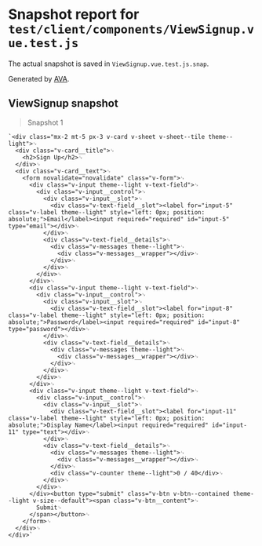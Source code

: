 # Snapshot report for `test/client/components/ViewSignup.vue.test.js`

The actual snapshot is saved in `ViewSignup.vue.test.js.snap`.

Generated by [AVA](https://avajs.dev).

## ViewSignup snapshot

> Snapshot 1

    `<div class="mx-2 mt-5 px-3 v-card v-sheet v-sheet--tile theme--light">␊
      <div class="v-card__title">␊
        <h2>Sign Up</h2>␊
      </div>␊
      <div class="v-card__text">␊
        <form novalidate="novalidate" class="v-form">␊
          <div class="v-input theme--light v-text-field">␊
            <div class="v-input__control">␊
              <div class="v-input__slot">␊
                <div class="v-text-field__slot"><label for="input-5" class="v-label theme--light" style="left: 0px; position: absolute;">Email</label><input required="required" id="input-5" type="email"></div>␊
              </div>␊
              <div class="v-text-field__details">␊
                <div class="v-messages theme--light">␊
                  <div class="v-messages__wrapper"></div>␊
                </div>␊
              </div>␊
            </div>␊
          </div>␊
          <div class="v-input theme--light v-text-field">␊
            <div class="v-input__control">␊
              <div class="v-input__slot">␊
                <div class="v-text-field__slot"><label for="input-8" class="v-label theme--light" style="left: 0px; position: absolute;">Password</label><input required="required" id="input-8" type="password"></div>␊
              </div>␊
              <div class="v-text-field__details">␊
                <div class="v-messages theme--light">␊
                  <div class="v-messages__wrapper"></div>␊
                </div>␊
              </div>␊
            </div>␊
          </div>␊
          <div class="v-input theme--light v-text-field">␊
            <div class="v-input__control">␊
              <div class="v-input__slot">␊
                <div class="v-text-field__slot"><label for="input-11" class="v-label theme--light" style="left: 0px; position: absolute;">Display Name</label><input required="required" id="input-11" type="text"></div>␊
              </div>␊
              <div class="v-text-field__details">␊
                <div class="v-messages theme--light">␊
                  <div class="v-messages__wrapper"></div>␊
                </div>␊
                <div class="v-counter theme--light">0 / 40</div>␊
              </div>␊
            </div>␊
          </div><button type="submit" class="v-btn v-btn--contained theme--light v-size--default"><span class="v-btn__content">␊
            Submit␊
          </span></button>␊
        </form>␊
      </div>␊
    </div>`
